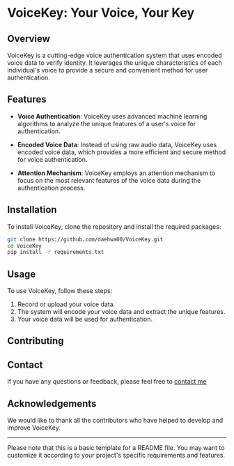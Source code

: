 # VoiceKey: Your Voice, Your Key

## Overview

VoiceKey is a cutting-edge voice authentication system that uses encoded voice data to verify identity. It leverages the unique characteristics of each individual's voice to provide a secure and convenient method for user authentication.

## Features

- **Voice Authentication**: VoiceKey uses advanced machine learning algorithms to analyze the unique features of a user's voice for authentication.

- **Encoded Voice Data**: Instead of using raw audio data, VoiceKey uses encoded voice data, which provides a more efficient and secure method for voice authentication.

- **Attention Mechanism**: VoiceKey employs an attention mechanism to focus on the most relevant features of the voice data during the authentication process.

## Installation

To install VoiceKey, clone the repository and install the required packages:

```bash
git clone https://github.com/daehwa00/VoiceKey.git
cd VoiceKey
pip install -r requirements.txt
```

## Usage

To use VoiceKey, follow these steps:

1. Record or upload your voice data.
2. The system will encode your voice data and extract the unique features.
3. Your voice data will be used for authentication.

## Contributing


## Contact

If you have any questions or feedback, please feel free to [contact me](daehwa001210@gmail.com)

## Acknowledgements

We would like to thank all the contributors who have helped to develop and improve VoiceKey.

---

Please note that this is a basic template for a README file. You may want to customize it according to your project's specific requirements and features.
